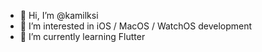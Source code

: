- 👋 Hi, I’m @kamilksi
- 👀 I’m interested in iOS / MacOS / WatchOS development
- 🌱 I’m currently learning Flutter

<!---
kamilksi/kamilksi is a ✨ special ✨ repository because its `README.md` (this file) appears on your GitHub profile.
You can click the Preview link to take a look at your changes.
--->
